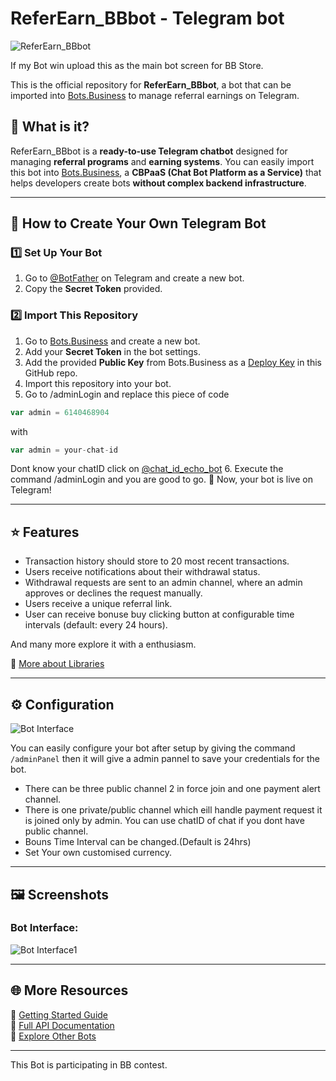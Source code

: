 
# ReferEarn_BBbot - Telegram bot

![ReferEarn_BBbot](https://i.ibb.co/rRTtmPJ8/1-20250322-204534-0000.jpg)  

If my Bot win upload this as the main bot screen for BB Store. 

This is the official repository for **ReferEarn_BBbot**, a bot that can be imported into [Bots.Business](https://bots.business) to manage referral earnings on Telegram.  

## 📌 What is it?  
ReferEarn_BBbot is a **ready-to-use Telegram chatbot** designed for managing **referral programs** and **earning systems**. You can easily import this bot into [Bots.Business](https://bots.business), a **CBPaaS (Chat Bot Platform as a Service)** that helps developers create bots **without complex backend infrastructure**.  

---

## 🚀 How to Create Your Own Telegram Bot  

### 1️⃣ Set Up Your Bot  
1. Go to [@BotFather](https://telegram.me/BotFather) on Telegram and create a new bot.  
2. Copy the **Secret Token** provided.  

### 2️⃣ Import This Repository  
1. Go to [Bots.Business](https://bots.business) and create a new bot.  
2. Add your **Secret Token** in the bot settings.  
3. Add the provided **Public Key** from Bots.Business as a [Deploy Key](https://developer.github.com/v3/guides/managing-deploy-keys/#deploy-keys) in this GitHub repo.  
4. Import this repository into your bot.  
5. Go to /adminLogin and replace this piece of code 

```js
var admin = 6140468904
```

with
```js
var admin = your-chat-id
```

Dont know your chatID click on [@chat_id_echo_bot](https://t.me/chat_id_echo_bot)
6. Execute the command /adminLogin and you are good to go.
🎉 Now, your bot is live on Telegram!  

---


## ⭐ Features

- Transaction history should store to 20 most recent transactions.
- Users receive notifications about their withdrawal status.
- Withdrawal requests are sent to an admin channel, where an admin approves or declines the request manually.
- Users receive a unique referral link.
- User can receive bonuse buy clicking button at configurable time intervals (default: every 24 hours).

And many more explore it with a enthusiasm.

📖 [More about Libraries](https://help.bots.business/git/library)  

---
## ⚙️ Configuration 

![Bot Interface](https://i.ibb.co/fYcFrRkW/4-20250322-204535-0001.jpg) 

You can easily configure your bot after setup by giving the command `/adminPanel` then it will give a admin pannel to save your credentials for the bot.

- There can be three public channel 2 in force join and one payment alert channel.
- There is one private/public channel which eill handle payment request it is joined only by admin. You can use chatID of chat if you dont have public channel.
- Bouns Time Interval can be changed.(Default is 24hrs)
- Set Your own customised currency.
---

## 🖼️ Screenshots  
### Bot Interface:  

![Bot Interface1](https://i.ibb.co/BHH42TxC/IMG-20250322-204853-525.jpg)

---

## 🌐 More Resources  
🔹 [Getting Started Guide](https://help.bots.business/getting-started)  
🔹 [Full API Documentation](https://api.bots.business/docs#/docs/summary)  
🔹 [Explore Other Bots](https://bots.business/)  

---

This Bot is participating in BB contest.
